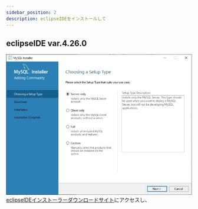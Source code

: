 ```yaml
---
sidebar_position: 2
description: eclipseIDEをインストールして
---
```


## eclipseIDE var.4.26.0
![eclipseIDEインストーラー](./images/13.jpg)
[eclipseIDEインストーラーダウンロードサイト](https://willbrains.jp/)にアクセスし、